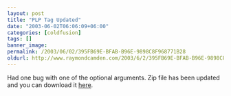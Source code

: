 ```yaml
---
layout: post
title: "PLP Tag Updated"
date: "2003-06-02T06:06:09+06:00"
categories: [coldfusion]
tags: []
banner_image: 
permalink: /2003/06/02/395FB69E-BFAB-B96E-9898C8F968771B28
oldurl: http://www.raymondcamden.com/2003/6/2/395FB69E-BFAB-B96E-9898C8F968771B28
---
```


Had one bug with one of the optional arguments. Zip file has been updated and you can download it <a href="http://www.camdenfamily.com/morpheus/downloads/plp.zip">here</a>.